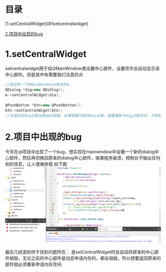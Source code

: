 # 目录
<!-- TOC -->[1.setCentralWidget](#1setcentralwidget)
 [2.项目中出现的bug](#2项目中出现的bug)<!-- /TOC -->
# 1.setCentralWidget
setcentralwidget用于给QMainWindow类设置中心部件，设置完毕会自动显示该中心部件。但是其中有需要我们注意的点
```cpp
//假设有一个QMainWindow对象指针m
QDialog *dig=new QDidlog();
m->setCentralWidget(dia);

QPushButton *btn=new QPushButton();
btn->setCentralWiget(btn);
//注意此时dig对象会被自动销毁，如果需要切换回dia对象，需要重新为dig分配内存，不然就会出现崩溃
```
# 2.项目中出现的bug
今天在qt项目中出现了一个bug，想实现在mainwindow中设置一个新的dialog中心部件，然后再切换回原来的dialog中心部件，结果程序崩溃，控制台不输出任何别的信息，让人很难排错
如下图
![大大](image.png "dasa")

最后几经波折终于找到问题所在：
是setCentralWidget时会自动将原来的中心部件销毁，无论之前的中心部件是动态申请内存的，都会销毁，所以想要返回原来的部件就必须重新申请内存空间
